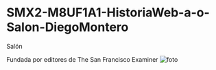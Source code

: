 # SMX2-M8UF1A1-HistoriaWeb-a-o-Salon-DiegoMontero

Salón

Fundada por editores de  The San Francisco Examiner
![foto](https://s3.amazonaws.com/s3.timetoast.com/public/uploads/photos/41265/15.bmp)
